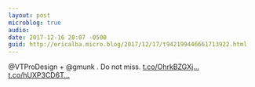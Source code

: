 ```yaml
---
layout: post
microblog: true
audio: 
date: 2017-12-16 20:07 -0500
guid: http://ericalba.micro.blog/2017/12/17/t942199446661713922.html
---
```

@VTProDesign + @gmunk . Do not miss. [t.co/OhrkBZGXj...](https://t.co/OhrkBZGXja) [t.co/hUXP3CD6T...](https://t.co/hUXP3CD6Tj)
